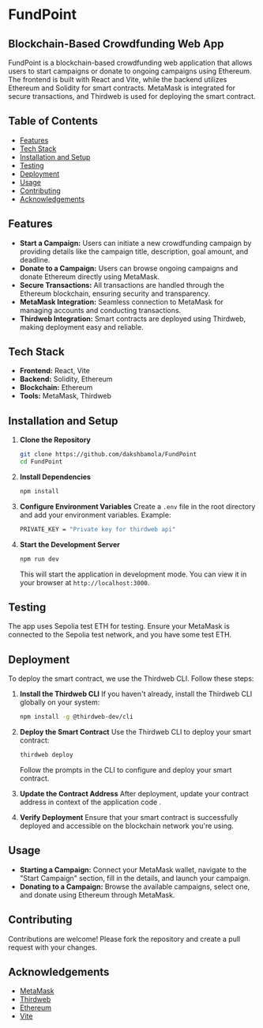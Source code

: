 # FundPoint

## Blockchain-Based Crowdfunding Web App

FundPoint is a blockchain-based crowdfunding web application that allows users to start campaigns or donate to ongoing campaigns using Ethereum. The frontend is built with React and Vite, while the backend utilizes Ethereum and Solidity for smart contracts. MetaMask is integrated for secure transactions, and Thirdweb is used for deploying the smart contract.

## Table of Contents

- [Features](#features)
- [Tech Stack](#tech-stack)
- [Installation and Setup](#installation-and-setup)
- [Testing](#testing)
- [Deployment](#deployment)
- [Usage](#usage)
- [Contributing](#contributing)
- [Acknowledgements](#acknowledgements)

## Features

- **Start a Campaign:** Users can initiate a new crowdfunding campaign by providing details like the campaign title, description, goal amount, and deadline.
- **Donate to a Campaign:** Users can browse ongoing campaigns and donate Ethereum directly using MetaMask.
- **Secure Transactions:** All transactions are handled through the Ethereum blockchain, ensuring security and transparency.
- **MetaMask Integration:** Seamless connection to MetaMask for managing accounts and conducting transactions.
- **Thirdweb Integration:** Smart contracts are deployed using Thirdweb, making deployment easy and reliable.

## Tech Stack

- **Frontend:** React, Vite
- **Backend:** Solidity, Ethereum
- **Blockchain:** Ethereum
- **Tools:** MetaMask, Thirdweb

## Installation and Setup

1. **Clone the Repository**
   ```bash
   git clone https://github.com/dakshbamola/FundPoint
   cd FundPoint
   ```

2. **Install Dependencies**
   ```bash
   npm install
   ```

3. **Configure Environment Variables**
   Create a `.env` file in the root directory and add your environment variables. Example:
   ```bash
   PRIVATE_KEY = "Private key for thirdweb api"
   ```

4. **Start the Development Server**
   ```bash
   npm run dev
   ```
   This will start the application in development mode. You can view it in your browser at `http://localhost:3000`.

## Testing

The app uses Sepolia test ETH for testing. Ensure your MetaMask is connected to the Sepolia test network, and you have some test ETH.

## Deployment

To deploy the smart contract, we use the Thirdweb CLI. Follow these steps:

1. **Install the Thirdweb CLI**
   If you haven't already, install the Thirdweb CLI globally on your system:
   ```bash
   npm install -g @thirdweb-dev/cli
   ```

2. **Deploy the Smart Contract**
   Use the Thirdweb CLI to deploy your smart contract:
   ```bash
   thirdweb deploy
   ```
   Follow the prompts in the CLI to configure and deploy your smart contract.

3. **Update the Contract Address**
   After deployment, update your contract address in context of the application code .

4. **Verify Deployment**
   Ensure that your smart contract is successfully deployed and accessible on the blockchain network you're using.

## Usage

- **Starting a Campaign:** Connect your MetaMask wallet, navigate to the "Start Campaign" section, fill in the details, and launch your campaign.
- **Donating to a Campaign:** Browse the available campaigns, select one, and donate using Ethereum through MetaMask.

## Contributing

Contributions are welcome! Please fork the repository and create a pull request with your changes.

## Acknowledgements

- [MetaMask](https://metamask.io/)
- [Thirdweb](https://thirdweb.com/)
- [Ethereum](https://ethereum.org/)
- [Vite](https://vitejs.dev/)
